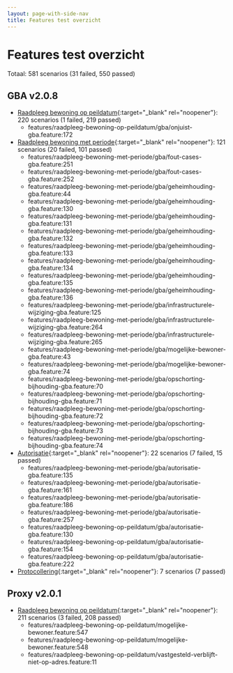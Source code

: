 ```yaml
---
layout: page-with-side-nav
title: Features test overzicht
---
```

# Features test overzicht

Totaal: 581 scenarios (31 failed, 550 passed)

## GBA v2.0.8

- [Raadpleeg bewoning op peildatum](./test-report-raadpleeg-bewoning-op-peildatum-gba.html){:target="_blank" rel="noopener"}: 220 scenarios (1 failed, 219 passed)
    - features/raadpleeg-bewoning-op-peildatum/gba/onjuist-gba.feature:172
- [Raadpleeg bewoning met periode](./test-report-raadpleeg-bewoning-met-periode-gba.html){:target="_blank" rel="noopener"}: 121 scenarios (20 failed, 101 passed)
    - features/raadpleeg-bewoning-met-periode/gba/fout-cases-gba.feature:251
    - features/raadpleeg-bewoning-met-periode/gba/fout-cases-gba.feature:252
    - features/raadpleeg-bewoning-met-periode/gba/geheimhouding-gba.feature:44
    - features/raadpleeg-bewoning-met-periode/gba/geheimhouding-gba.feature:130
    - features/raadpleeg-bewoning-met-periode/gba/geheimhouding-gba.feature:131
    - features/raadpleeg-bewoning-met-periode/gba/geheimhouding-gba.feature:132
    - features/raadpleeg-bewoning-met-periode/gba/geheimhouding-gba.feature:133
    - features/raadpleeg-bewoning-met-periode/gba/geheimhouding-gba.feature:134
    - features/raadpleeg-bewoning-met-periode/gba/geheimhouding-gba.feature:135
    - features/raadpleeg-bewoning-met-periode/gba/geheimhouding-gba.feature:136
    - features/raadpleeg-bewoning-met-periode/gba/infrastructurele-wijziging-gba.feature:125
    - features/raadpleeg-bewoning-met-periode/gba/infrastructurele-wijziging-gba.feature:264
    - features/raadpleeg-bewoning-met-periode/gba/infrastructurele-wijziging-gba.feature:265
    - features/raadpleeg-bewoning-met-periode/gba/mogelijke-bewoner-gba.feature:43
    - features/raadpleeg-bewoning-met-periode/gba/mogelijke-bewoner-gba.feature:74
    - features/raadpleeg-bewoning-met-periode/gba/opschorting-bijhouding-gba.feature:70
    - features/raadpleeg-bewoning-met-periode/gba/opschorting-bijhouding-gba.feature:71
    - features/raadpleeg-bewoning-met-periode/gba/opschorting-bijhouding-gba.feature:72
    - features/raadpleeg-bewoning-met-periode/gba/opschorting-bijhouding-gba.feature:73
    - features/raadpleeg-bewoning-met-periode/gba/opschorting-bijhouding-gba.feature:74
- [Autorisatie](./test-report-autorisatie-gba.html){:target="_blank" rel="noopener"}: 22 scenarios (7 failed, 15 passed)
    - features/raadpleeg-bewoning-met-periode/gba/autorisatie-gba.feature:135
    - features/raadpleeg-bewoning-met-periode/gba/autorisatie-gba.feature:161
    - features/raadpleeg-bewoning-met-periode/gba/autorisatie-gba.feature:186
    - features/raadpleeg-bewoning-met-periode/gba/autorisatie-gba.feature:257
    - features/raadpleeg-bewoning-op-peildatum/gba/autorisatie-gba.feature:130
    - features/raadpleeg-bewoning-op-peildatum/gba/autorisatie-gba.feature:154
    - features/raadpleeg-bewoning-op-peildatum/gba/autorisatie-gba.feature:222
- [Protocollering](./test-report-protocollering-gba.html){:target="_blank" rel="noopener"}: 7 scenarios (7 passed)


## Proxy v2.0.1

- [Raadpleeg bewoning op peildatum](./test-report-raadpleeg-bewoning-op-peildatum.html){:target="_blank" rel="noopener"}: 211 scenarios (3 failed, 208 passed)
    - features/raadpleeg-bewoning-op-peildatum/mogelijke-bewoner.feature:547
    - features/raadpleeg-bewoning-op-peildatum/mogelijke-bewoner.feature:548
    - features/raadpleeg-bewoning-op-peildatum/vastgesteld-verblijft-niet-op-adres.feature:11
